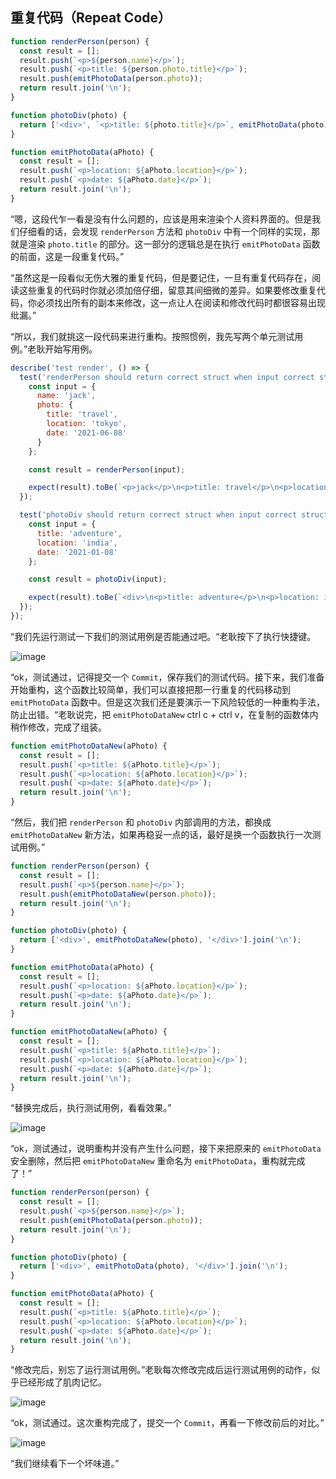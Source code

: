 ## 重复代码（Repeat Code）

```js
function renderPerson(person) {
  const result = [];
  result.push(`<p>${person.name}</p>`);
  result.push(`<p>title: ${person.photo.title}</p>`);
  result.push(emitPhotoData(person.photo));
  return result.join('\n');
}

function photoDiv(photo) {
  return ['<div>', `<p>title: ${photo.title}</p>`, emitPhotoData(photo), '</div>'].join('\n');
}

function emitPhotoData(aPhoto) {
  const result = [];
  result.push(`<p>location: ${aPhoto.location}</p>`);
  result.push(`<p>date: ${aPhoto.date}</p>`);
  return result.join('\n');
}
```

“嗯，这段代乍一看是没有什么问题的，应该是用来渲染个人资料界面的。但是我们仔细看的话，会发现 `renderPerson` 方法和 `photoDiv` 中有一个同样的实现，那就是渲染 `photo.title` 的部分。这一部分的逻辑总是在执行 `emitPhotoData` 函数的前面，这是一段重复代码。”

“虽然这是一段看似无伤大雅的重复代码，但是要记住，一旦有重复代码存在，阅读这些重复的代码时你就必须加倍仔细，留意其间细微的差异。如果要修改重复代码，你必须找出所有的副本来修改，这一点让人在阅读和修改代码时都很容易出现纰漏。”

“所以，我们就挑这一段代码来进行重构。按照惯例，我先写两个单元测试用例。”老耿开始写用例。

```js
describe('test render', () => {
  test('renderPerson should return correct struct when input correct struct', () => {
    const input = {
      name: 'jack',
      photo: {
        title: 'travel',
        location: 'tokyo',
        date: '2021-06-08'
      }
    };

    const result = renderPerson(input);

    expect(result).toBe(`<p>jack</p>\n<p>title: travel</p>\n<p>location: tokyo</p>\n<p>date: 2021-06-08</p>`);
  });

  test('photoDiv should return correct struct when input correct struct', () => {
    const input = {
      title: 'adventure',
      location: 'india',
      date: '2021-01-08'
    };

    const result = photoDiv(input);

    expect(result).toBe(`<div>\n<p>title: adventure</p>\n<p>location: india</p>\n<p>date: 2021-01-08</p>\n</div>`);
  });
});
```

“我们先运行测试一下我们的测试用例是否能通过吧。“老耿按下了执行快捷键。

![image](http://shadows-mall.oss-cn-shenzhen.aliyuncs.com/images/assets/common/Xnip2021-06-08_07-57-22.jpg)

“ok，测试通过，记得提交一个 `Commit`，保存我们的测试代码。接下来，我们准备开始重构，这个函数比较简单，我们可以直接把那一行重复的代码移动到 `emitPhotoData` 函数中。但是这次我们还是要演示一下风险较低的一种重构手法，防止出错。“老耿说完，把 `emitPhotoDataNew` ctrl c + ctrl v，在复制的函数体内稍作修改，完成了组装。

```js
function emitPhotoDataNew(aPhoto) {
  const result = [];
  result.push(`<p>title: ${aPhoto.title}</p>`);
  result.push(`<p>location: ${aPhoto.location}</p>`);
  result.push(`<p>date: ${aPhoto.date}</p>`);
  return result.join('\n');
}
```

“然后，我们把 `renderPerson` 和 `photoDiv` 内部调用的方法，都换成 `emitPhotoDataNew` 新方法，如果再稳妥一点的话，最好是换一个函数执行一次测试用例。”

```js
function renderPerson(person) {
  const result = [];
  result.push(`<p>${person.name}</p>`);
  result.push(emitPhotoDataNew(person.photo));
  return result.join('\n');
}

function photoDiv(photo) {
  return ['<div>', emitPhotoDataNew(photo), '</div>'].join('\n');
}

function emitPhotoData(aPhoto) {
  const result = [];
  result.push(`<p>location: ${aPhoto.location}</p>`);
  result.push(`<p>date: ${aPhoto.date}</p>`);
  return result.join('\n');
}

function emitPhotoDataNew(aPhoto) {
  const result = [];
  result.push(`<p>title: ${aPhoto.title}</p>`);
  result.push(`<p>location: ${aPhoto.location}</p>`);
  result.push(`<p>date: ${aPhoto.date}</p>`);
  return result.join('\n');
}
```

“替换完成后，执行测试用例，看看效果。”

![image](http://shadows-mall.oss-cn-shenzhen.aliyuncs.com/images/assets/common/Xnip2021-06-08_08-08-52.jpg)

“ok，测试通过，说明重构并没有产生什么问题，接下来把原来的 `emitPhotoData` 安全删除，然后把 `emitPhotoDataNew` 重命名为 `emitPhotoData`，重构就完成了！”

```js
function renderPerson(person) {
  const result = [];
  result.push(`<p>${person.name}</p>`);
  result.push(emitPhotoData(person.photo));
  return result.join('\n');
}

function photoDiv(photo) {
  return ['<div>', emitPhotoData(photo), '</div>'].join('\n');
}

function emitPhotoData(aPhoto) {
  const result = [];
  result.push(`<p>title: ${aPhoto.title}</p>`);
  result.push(`<p>location: ${aPhoto.location}</p>`);
  result.push(`<p>date: ${aPhoto.date}</p>`);
  return result.join('\n');
}
```

“修改完后，别忘了运行测试用例。”老耿每次修改完成后运行测试用例的动作，似乎已经形成了肌肉记忆。

![image](http://shadows-mall.oss-cn-shenzhen.aliyuncs.com/images/assets/common/Xnip2021-06-08_08-08-52.jpg)

“ok，测试通过。这次重构完成了，提交一个 `Commit`，再看一下修改前后的对比。”

![image](http://shadows-mall.oss-cn-shenzhen.aliyuncs.com/images/assets/common/Xnip2021-06-14_09-10-56.jpg)

“我们继续看下一个坏味道。”